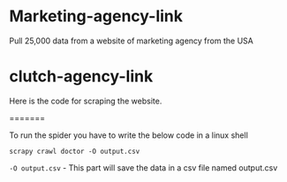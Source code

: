 
# Marketing-agency-link
Pull 25,000 data from a website of marketing agency from the USA


# clutch-agency-link
Here is the code for scraping the website.

=======


To run the spider you have to write the below code in a linux shell

    scrapy crawl doctor -O output.csv

`-O output.csv` - This part will save the data in a csv file named output.csv


